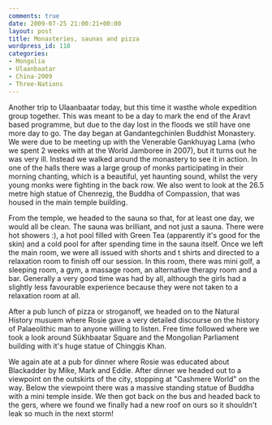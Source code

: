 ```yaml
---
comments: true
date: 2009-07-25 21:00:21+00:00
layout: post
title: Monasteries, saunas and pizza
wordpress_id: 118
categories:
- Mongolia
- Ulaanbaatar
- China-2009
- Three-Nations
---
```


Another trip to Ulaanbaatar today, but this time it wasthe whole expedition group together. This was meant to be a day to mark the end of the Aravt based programme, but due to the day lost in the floods we still have one more day to go. The day began at Gandantegchinlen Buddhist Monastery. We were due to be meeting up with the Venerable Gankhuyag Lama (who we spent 2 weeks with at the World Jamboree in 2007), but it turns out he was very ill. Instead we walked around the monastery to see it in action. In one of the halls there was a large group of monks participating in their morning chanting, which is a beautiful, yet haunting sound, whilst the very young monks were fighting in the back row. We also went to look at the 26.5 metre high statue of Chenrezig, the Buddha of Compassion, that was housed in the main temple building.

From the temple, we headed to the sauna so that, for at least one day, we would all be clean. The sauna was brilliant, and not just a sauna. There were hot showers :), a hot pool filled with Green Tea (apparently it's good for the skin) and a cold pool for after spending time in the sauna itself. Once we left the main room, we were all issued with shorts and t shirts and directed to a relaxation room to finish off our session. In this room, there was mini golf, a sleeping room, a gym, a massage room, an alternative therapy room and a bar. Generally a very good time was had by all, although the girls had a slightly less favourable experience because they were not taken to a relaxation room at all.

After a pub lunch of pizza or stroganoff, we headed on to the Natural History musuem where Rosie gave a very detailed discourse on the history of Palaeolithic man to anyone willing to listen. Free time followed where we took a look around Sükhbaatar Square and the Mongolian Parliament building with it's huge statue of Chinggis Khan.

We again ate at a pub for dinner where Rosie was educated about Blackadder by Mike, Mark and Eddie. After dinner we headed out to a viewpoint on the outskirts of the city, stopping at "Cashmere World" on the way. Below the viewpoint there was a massive standing statue of Buddha with a mini temple inside. We then got back on the bus and headed back to the gers, where we found we finally had a new roof on ours so it shouldn't leak so much in the next storm!
